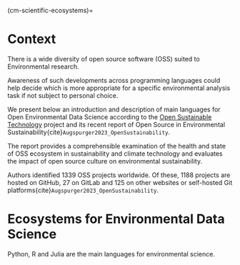 (cm-scientific-ecosystems)=

# Context

There is a wide diversity of open source software (OSS) suited to Environmental research. 

Awareness of such developments across programming languages could help decide which is more appropriate for a specific environmental analysis task if not subject to personal choice.

We present below an introduction and description of main languages for Open Environmental Data Science according to the [Open Sustainable Technology](https://opensustain.tech/) project and its recent report of Open Source in Environmental Sustainability{cite}`Augspurger2023_OpenSustainability`.

The report provides a comprehensible examination of the health and state of OSS ecosystem in sustainability and climate technology and evaluates the impact of open source culture on environmental sustainability.

Authors identified 1339 OSS projects worldwide. Of these, 1188 projects are hosted on GitHub, 27 on GitLab and 125 on other websites or self-hosted Git platforms{cite}`Augspurger2023_OpenSustainability`.

# Ecosystems for Environmental Data Science

Python, R and Julia are the main languages for environmental science.